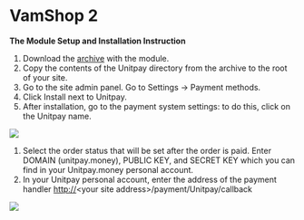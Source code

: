 # VamShop 2

**The Module Setup and Installation Instruction**

1. Download the [archive](https://github.com/unitpay/vamshop-module/archive/master.zip) with the module.
2. Copy the contents of the Unitpay directory from the archive to the root of your site.
3. Go to the site admin panel. Go to Settings -&gt; Payment methods.
4. Click Install next to Unitpay.
5. After installation, go to the payment system settings: to do this, click on the Unitpay name.

![](https://gblobscdn.gitbook.com/assets%2Fdokumentacziya%2F-M9xezG_6tZ_3GRmvyig%2F-M9y4t_IyfgEmCiIVpS0%2F0.png?alt=media)

1. Select the order status that will be set after the order is paid. Enter DOMAIN \(unitpay.money\), PUBLIC KEY, and SECRET KEY which you can find in your Unitpay.money personal account.
2. In your Unitpay personal account, enter the address of the payment handler [http://](http://diafan.app/payment/get/unitpay)&lt;your site address&gt;/payment/Unitpay/callback

![](https://gblobscdn.gitbook.com/assets%2Fdokumentacziya%2F-M9xezG_6tZ_3GRmvyig%2F-M9y4t_JdJqqfoWrlfep%2F1.png?alt=media)

